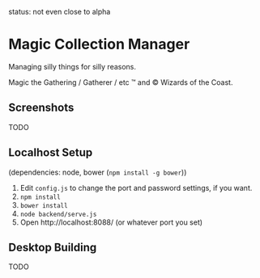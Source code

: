 status: not even close to alpha

# Magic Collection Manager
Managing silly things for silly reasons.

Magic the Gathering / Gatherer / etc &trade; and &copy; Wizards of the Coast.

## Screenshots
TODO

## Localhost Setup
(dependencies: node, bower (```npm install -g bower```))

1. Edit ```config.js``` to change the port and password settings, if you want.
1. ```npm install```
1. ```bower install```
1. ```node backend/serve.js```
1. Open http://localhost:8088/ (or whatever port you set)

## Desktop Building
TODO
